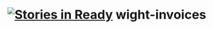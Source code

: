 [![Stories in Ready](https://badge.waffle.io/linovia/wight-invoices.png?label=ready&title=Ready)](https://waffle.io/linovia/wight-invoices)
wight-invoices
==============
